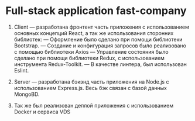 # Full-stack application fast-company

1. Client — разработана фронтент часть приложения с использованием основных концепций React, а так же использования сторонних библиотек:
 — Оформление было сделано при помощи библиотеки Bootstrap.
 — Создание и конфигурация запросов было реализовано с помощью библиотеки Axios
 — Управление состояния было сделано при помощи библиотеки Redux, с использованием инструмента Redux-Toolkit.
 — В качестве линтера, был использован Eslint.
 
2. Server — разработана бэкэнд часть приложения на Node.js с использованием Express.js. Весь бэк связан с базой данных MongoBD.

3. Так же был реализован деплой приложения с использованием Docker и сервиса VDS
